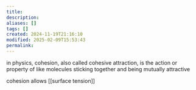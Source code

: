 ```yaml
---
title: 
description: 
aliases: []
tags: []
created: 2024-11-19T21:16:10
modified: 2025-02-09T15:53:43
permalink:
---
```


in physics, cohesion, also called cohesive attraction, is the action or property of like molecules sticking together and being mutually attractive

cohesion allows [[surface tension]]
